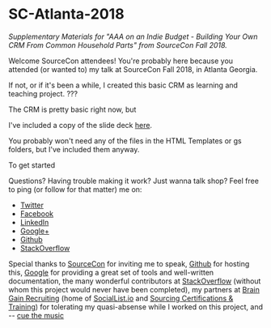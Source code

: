 # SC-Atlanta-2018
*Supplementary Materials for "AAA on an Indie Budget - Building Your Own CRM From Common Household Parts" from SourceCon Fall 2018.*

Welcome SourceCon attendees! You're probably here because you attended (or wanted to) my talk at SourceCon Fall 2018, in Atlanta Georgia.

If not, or if it's been a while, I created this basic CRM as learning and teaching project. ???

The CRM is pretty basic right now, but 

I've included a copy of the slide deck [here](/AAA%20on%20an%20Indie%20Budget%20-%20Dave%20Galley%20-%20SC18F.pptx).

You probably won't need any of the files in the HTML Templates or gs folders, but I've included them anyway.

To get started

Questions? Having trouble making it work? Just wanna talk shop? Feel free to ping (or follow for that matter) me on:

  * [Twitter](https://www.twitter.com/theDaveGalley)
  * [Facebook](https://www.facebook.com/selllikesybok)
  * [LinkedIn](https://www.linkedin.com/in/davidmgalley/)
  * [Google+](https://plus.google.com/+DavidGalley)
  * [Github](https://github.com/selllikesybok/)
  * [StackOverflow](https://stackoverflow.com/users/791500/selllikesybok)

Special thanks to [SourceCon](https://www.sourcecon.com/) for inviting me to speak, [Github](https://github.com/) for hosting this, [Google](https://www.google.com/) for providing a great set of tools and well-written documentation, the many wonderful contributors at [StackOverflow](https://stackoverflow.com) (without whom this project would never have been completed), my partners at [Brain Gain Recruiting](https://braingainrecruiting.com/) (home of [SocialList.io](https://sociallist.io/) and [Sourcing Certifications & Training](https://sourcingcertification.com/)) for tolerating my quasi-absense while I worked on this project, and -- [cue the music](https://www.youtube.com/watch?v=vSBEiBbnT6E) 
